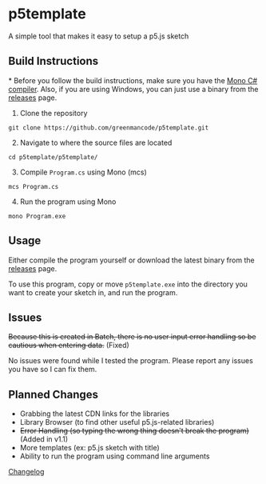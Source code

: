 # p5template
A simple tool that makes it easy to setup a p5.js sketch

## Build Instructions

\* Before you follow the build instructions, make sure you have the [Mono C# compiler](https://www.mono-project.com/). Also, if you are using Windows, you can just use a binary from the [releases](https://github.com/greenmancode/p5template/releases) page.

1. Clone the repository

`git clone https://github.com/greenmancode/p5template.git`

2. Navigate to where the source files are located

`cd p5template/p5template/`

3. Compile `Program.cs` using Mono (mcs)

`mcs Program.cs`

4. Run the program using Mono

`mono Program.exe`

## Usage

Either compile the program yourself or download the latest binary from the [releases](https://github.com/greenmancode/p5template/releases) page.

To use this program, copy or move `p5template.exe` into the directory you want to create your sketch in, and run the program.

## Issues

~~Because this is created in Batch, there is no user input error handling so be cautious when entering data.~~ (Fixed)

No issues were found while I tested the program. Please report any issues you have so I can fix them.

## Planned Changes
* Grabbing the latest CDN links for the libraries
* Library Browser (to find other useful p5.js-related libraries)
* ~~Error Handling (so typing the wrong thing doesn't break the program)~~ (Added in v1.1)
* More templates (ex: p5.js sketch with title)
* Ability to run the program using command line arguments

[Changelog](https://github.com/greenmancode/p5template/blob/master/changelog.md)
